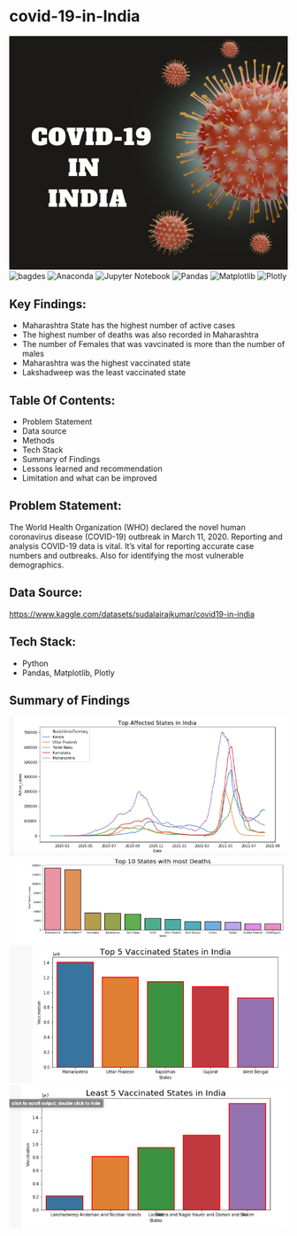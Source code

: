 # covid-19-in-India
![project banner](./covid.png)
![bagdes](https://img.shields.io/badge/Python-3776AB?style=for-the-badge&logo=python&logoColor=white)
![Anaconda](https://img.shields.io/badge/Anaconda-%2344A833.svg?style=for-the-badge&logo=anaconda&logoColor=white)
![Jupyter Notebook](https://img.shields.io/badge/jupyter-%23FA0F00.svg?style=for-the-badge&logo=jupyter&logoColor=white)
![Pandas](https://img.shields.io/badge/pandas-%23150458.svg?style=for-the-badge&logo=pandas&logoColor=white)
![Matplotlib](https://img.shields.io/badge/Matplotlib-%23ffffff.svg?style=for-the-badge&logo=Matplotlib&logoColor=black)
![Plotly](https://img.shields.io/badge/Plotly-%233F4F75.svg?style=for-the-badge&logo=plotly&logoColor=white)

## Key Findings:
- Maharashtra State has the highest number of active cases
- The highest number of deaths was also recorded in  Maharashtra 
- The number of Females that was vavcinated is more than the number of males
- Maharashtra was the highest vaccinated state
- Lakshadweep was the least vaccinated state


## Table Of Contents:
- Problem Statement
- Data source
- Methods
- Tech Stack
- Summary of Findings
- Lessons learned and recommendation
- Limitation and what can be improved

## Problem Statement:
The World Health Organization (WHO) declared the novel human coronavirus disease (COVID-19) outbreak in March 11, 2020.
Reporting and analysis COVID-19 data is vital. It’s vital for reporting accurate case numbers and outbreaks. Also for identifying the most vulnerable demographics. 

## Data Source: 
https://www.kaggle.com/datasets/sudalairajkumar/covid19-in-india

## Tech Stack:

- Python
- Pandas, Matplotlib, Plotly

## Summary of Findings
![summary 1](./sum1.png)
![summary 2](./sum2.png)
![summary 3](./sum3.png)
![summary 4](./sum4.png)
